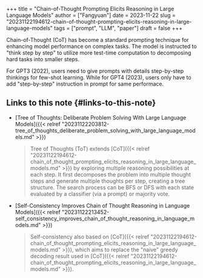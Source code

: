 +++
title = "Chain-of-Thought Prompting Elicits Reasoning in Large Language Models"
author = ["Fangyuan"]
date = 2023-11-22
slug = "20231122194612-chain-of-thought-prompting-elicits-reasoning-in-large-language-models"
tags = ["prompt", "LLM", "paper"]
draft = false
+++

<span class="underline">Chain-of-Thought (CoT)</span> has become a standard prompting technique for enhancing model performance on complex tasks. The model is instructed to "think step by step" to utilize more test-time computation to decomposing hard tasks into smaller steps.

For GPT3 (2022), users need to give prompts with details step-by-step thinkings for few-shot learning. While for GPT4 (2023), users only have to add "step-by-step" instruction in prompt for same performace.


## Links to this note {#links-to-this-note}

-   [Tree of Thoughts: Deliberate Problem Solving With Large Language Models]({{< relref "20231122203812-tree_of_thoughts_deliberate_problem_solving_with_large_language_models.md" >}})

    > Tree of Thoughts (ToT) extends [CoT]({{< relref "20231122194612-chain_of_thought_prompting_elicits_reasoning_in_large_language_models.md" >}}) by exploring multiple reasoning possibilities at each step. It first decomposes the problem into multiple thought steps and generate multiple thoughts per step, creating a tree structure. The search process can be BFS or DFS with each state evaluated by a classifier (via a prompt) or majority vote.
-   [Self-Consistency Improves Chain of Thought Reasoning in Language Models]({{< relref "20231122213452-self_consistency_improves_chain_of_thought_reasoning_in_language_models.md" >}})

    > Self-consistency also based on [CoT]({{< relref "20231122194612-chain_of_thought_prompting_elicits_reasoning_in_large_language_models.md" >}}), which aims to replace the "naive" greedy decoding result used in [CoT]({{< relref "20231122194612-chain_of_thought_prompting_elicits_reasoning_in_large_language_models.md" >}}).
